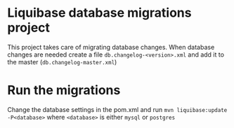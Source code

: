 Liquibase database migrations project
=====================================

This project takes care of migrating database changes. When database changes are needed create a file `db.changelog-<version>.xml` and add it to the master (`db.changelog-master.xml`)

Run the migrations
==================
Change the database settings in the pom.xml and run `mvn liquibase:update -P<database>` where `<database>` is either `mysql` or `postgres`